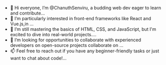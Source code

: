 - 👋 Hi everyone, I’m @ChanuthSenviru, a budding web dev eager to learn and contribute...
- 👀 I’m particularly interested in front-end frameworks like React and Vue.js,in ...
- 🌱 I’m still mastering the basics of HTML, CSS, and JavaScript, but I'm excited to dive into real-world projects....
- 💞️ I’m looking for opportunities to collaborate with experienced developers on open-source projects collaborate on ...
- 📫 Feel free to reach out if you have any beginner-friendly tasks or just want to chat about code!...
